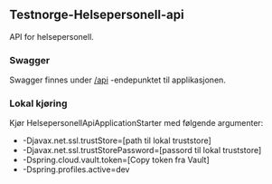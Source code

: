 ## Testnorge-Helsepersonell-api
API for helsepersonell.

### Swagger
Swagger finnes under [/api](https://testnorge-helsepersonell-api.nais.preprod.local/api) -endepunktet til applikasjonen.

### Lokal kjøring
Kjør HelsepersonellApiApplicationStarter med følgende argumenter:
 - -Djavax.net.ssl.trustStore=[path til lokal truststore]
 - -Djavax.net.ssl.trustStorePassword=[passord til lokal truststore]
 - -Dspring.cloud.vault.token=[Copy token fra Vault]
 - -Dspring.profiles.active=dev